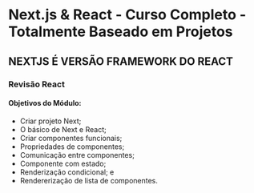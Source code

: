 # Next.js & React - Curso Completo - Totalmente Baseado em Projetos
## NEXTJS É VERSÃO FRAMEWORK DO REACT

### Revisão React

#### Objetivos do Módulo:
- Criar projeto Next;
- O básico de Next e React;
- Criar componentes funcionais;
- Propriedades de componentes;
- Comunicação entre componentes;
- Componente com estado;
- Renderização condicional; e
- Rendererização de lista de componentes.